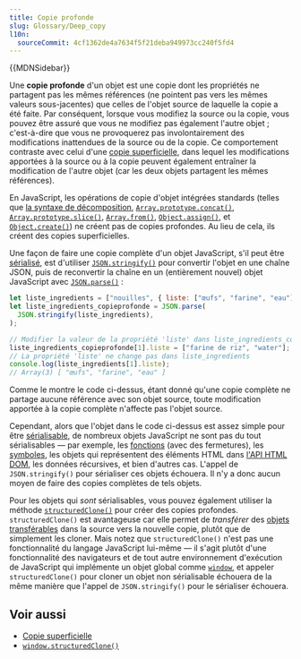 ```yaml
---
title: Copie profonde
slug: Glossary/Deep_copy
l10n:
  sourceCommit: 4cf1362de4a7634f5f21deba949973cc240f5fd4
---
```


{{MDNSidebar}}

Une **copie profonde** d'un objet est une copie dont les propriétés ne partagent pas les mêmes références (ne pointent pas vers les mêmes valeurs sous-jacentes) que celles de l'objet source de laquelle la copie a été faite. Par conséquent, lorsque vous modifiez la source ou la copie, vous pouvez être assuré que vous ne modifiez pas également l'autre objet&nbsp;; c'est-à-dire que vous ne provoquerez pas involontairement des modifications inattendues de la source ou de la copie. Ce comportement contraste avec celui d'une [copie superficielle](/fr/docs/Glossary/Shallow_copy), dans lequel les modifications apportées à la source ou à la copie peuvent également entraîner la modification de l'autre objet (car les deux objets partagent les mêmes références).

En JavaScript, les opérations de copie d'objet intégrées standards (telles que [la syntaxe de décomposition](/fr/docs/Web/JavaScript/Reference/Operators/Spread_syntax), [`Array.prototype.concat()`](/fr/docs/Web/JavaScript/Reference/Global_Objects/Array/concat), [`Array.prototype.slice()`](/fr/docs/Web/JavaScript/Reference/Global_Objects/Array/slice), [`Array.from()`](/fr/docs/Web/JavaScript/Reference/Global_Objects/Array/from), [`Object.assign()`](/fr/docs/Web/JavaScript/Reference/Global_Objects/Object/assign), et [`Object.create()`](/fr/docs/Web/JavaScript/Reference/Global_Objects/Object/create)) ne créent pas de copies profondes. Au lieu de cela, ils créent des copies superficielles.

Une façon de faire une copie complète d'un objet JavaScript, s'il peut être [sérialisé](/fr/docs/Glossary/Serialization), est d'utiliser [`JSON.stringify()`](/fr/docs/Web/JavaScript/Reference/Global_Objects/JSON/stringify) pour convertir l'objet en une chaîne JSON, puis de reconvertir la chaîne en un (entièrement nouvel) objet JavaScript avec [`JSON.parse()`](/fr/docs/Web/JavaScript/Reference/Global_Objects/JSON/parse)&nbsp;:

```js
let liste_ingredients = ["nouilles", { liste: ["œufs", "farine", "eau"] }];
let liste_ingredients_copieprofonde = JSON.parse(
  JSON.stringify(liste_ingredients),
);

// Modifier la valeur de la propriété 'liste' dans liste_ingredients_copieprofonde
liste_ingredients_copieprofonde[1].liste = ["farine de riz", "water"];
// La propriété 'liste' ne change pas dans liste_ingredients
console.log(liste_ingredients[1].liste);
// Array(3) [ "œufs", "farine", "eau" ]
```

Comme le montre le code ci-dessus, étant donné qu'une copie complète ne partage aucune référence avec son objet source, toute modification apportée à la copie complète n'affecte pas l'objet source.

Cependant, alors que l'objet dans le code ci-dessus est assez simple pour être [sérialisable](/fr/docs/Glossary/Serialization), de nombreux objets JavaScript ne sont pas du tout sérialisables — par exemple, les [fonctions](/fr/docs/Web/JavaScript/Guide/Functions) (avec des fermetures), les [symboles](/fr/docs/Web/JavaScript/Reference/Global_Objects/Symbol), les objets qui représentent des éléments HTML dans [l'API HTML DOM](/fr/docs/Web/API/HTML_DOM_API), les données récursives, et bien d'autres cas. L'appel de `JSON.stringify()` pour sérialiser ces objets échouera. Il n'y a donc aucun moyen de faire des copies complètes de tels objets.

Pour les objets qui _sont_ sérialisables, vous pouvez également utiliser la méthode [`structuredClone()`](/fr/docs/Web/API/structuredClone) pour créer des copies profondes. `structuredClone()` est avantageuse car elle permet de _transférer_ des [objets transférables](/fr/docs/Glossary/Transferable_objects) dans la source vers la nouvelle copie, plutôt que de simplement les cloner. Mais notez que `structuredClone()` n'est pas une fonctionnalité du langage JavaScript lui-même — il s'agit plutôt d'une fonctionnalité des navigateurs et de tout autre environnement d'exécution de JavaScript qui implémente un objet global comme [`window`](/fr/docs/Web/API/Window), et appeler `structuredClone()` pour cloner un objet non sérialisable échouera de la même manière que l'appel de `JSON.stringify()` pour le sérialiser échouera.

## Voir aussi

- [Copie superficielle](/fr/docs/Glossary/Shallow_copy)
- [`window.structuredClone()`](/fr/docs/Web/API/structuredClone)
